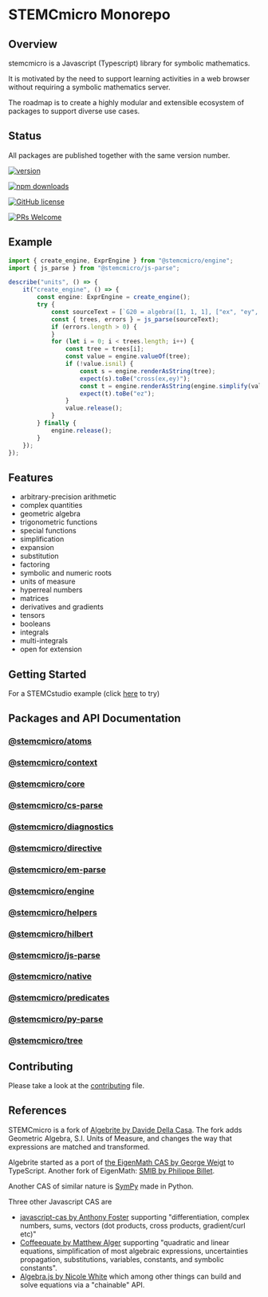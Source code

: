 # STEMCmicro Monorepo

## Overview

stemcmicro is a Javascript (Typescript) library for symbolic mathematics.

It is motivated by the need to support learning activities in a web browser without requiring a symbolic mathematics server.

The roadmap is to create a highly modular and extensible ecosystem of packages to support diverse use cases. 

## Status

All packages are published together with the same version number.

[![version](https://img.shields.io/npm/v/@stemcmicro/core.svg)](https://www.npmjs.com/package/@stemcmicro/core)

[![npm downloads](https://img.shields.io/npm/dm/@stemcmicro/core.svg)](https://npm-stat.com/charts.html?package=@stemcmicro/core&from=2024-03-27)

[![GitHub license](https://img.shields.io/badge/license-MIT-blue.svg)](./LICENSE)

[![PRs Welcome](https://img.shields.io/badge/PRs-welcome-brightgreen.svg)](./CONTRIBUTING.md)

## Example

```typescript
import { create_engine, ExprEngine } from "@stemcmicro/engine";
import { js_parse } from "@stemcmicro/js-parse";

describe("units", () => {
    it("create_engine", () => {
        const engine: ExprEngine = create_engine();
        try {
            const sourceText = [`G20 = algebra([1, 1, 1], ["ex", "ey", "ez"])`, `ex = G20[1]`, `ey = G20[2]`, `cross(ex,ey)`].join("\n");
            const { trees, errors } = js_parse(sourceText);
            if (errors.length > 0) {
            }
            for (let i = 0; i < trees.length; i++) {
                const tree = trees[i];
                const value = engine.valueOf(tree);
                if (!value.isnil) {
                    const s = engine.renderAsString(tree);
                    expect(s).toBe("cross(ex,ey)");
                    const t = engine.renderAsString(engine.simplify(value));
                    expect(t).toBe("ez");
                }
                value.release();
            }
        } finally {
            engine.release();
        }
    });
});
```

## Features

* arbitrary-precision arithmetic
* complex quantities
* geometric algebra
* trigonometric functions
* special functions
* simplification
* expansion
* substitution
* factoring
* symbolic and numeric roots
* units of measure
* hyperreal numbers
* matrices
* derivatives and gradients
* tensors
* booleans
* integrals
* multi-integrals
* open for extension

## Getting Started

For a STEMCstudio example (click [here](https://www.stemcstudio.com/gists/615c4d96400a7d18e9741abe9bfc28fa) to try)

## Packages and API Documentation

### [@stemcmicro/atoms](https://geometryzen.github.io/stemcmicro/atoms)
### [@stemcmicro/context](https://geometryzen.github.io/stemcmicro/context)
### [@stemcmicro/core](https://geometryzen.github.io/stemcmicro/core)
### [@stemcmicro/cs-parse](https://geometryzen.github.io/stemcmicro/cs-parse)
### [@stemcmicro/diagnostics](https://geometryzen.github.io/stemcmicro/diagnostics)
### [@stemcmicro/directive](https://geometryzen.github.io/stemcmicro/directive)
### [@stemcmicro/em-parse](https://geometryzen.github.io/stemcmicro/em-parse)
### [@stemcmicro/engine](https://geometryzen.github.io/stemcmicro/engine)
### [@stemcmicro/helpers](https://geometryzen.github.io/stemcmicro/helpers)
### [@stemcmicro/hilbert](https://geometryzen.github.io/stemcmicro/hilbert)
### [@stemcmicro/js-parse](https://geometryzen.github.io/stemcmicro/js-parse)
### [@stemcmicro/native](https://geometryzen.github.io/stemcmicro/native)
### [@stemcmicro/predicates](https://geometryzen.github.io/stemcmicro/predicates)
### [@stemcmicro/py-parse](https://geometryzen.github.io/stemcmicro/py-parse)
### [@stemcmicro/tree](https://geometryzen.github.io/stemcmicro/tree)

## Contributing

Please take a look at the [contributing](https://github.com/geometryzen/stemcmicro/blob/master/CONTRIBUTING.md) file.

## References

STEMCmicro is a fork of [Algebrite by Davide Della Casa](https://github.com/davidedc/Algebrite).
The fork adds Geometric Algebra, S.I. Units of Measure, and changes the way that expressions are matched and transformed.  

Algebrite started as a port of [the EigenMath CAS by George Weigt](http://eigenmath.sourceforge.net/Eigenmath.pdf) to TypeScript.
Another fork of EigenMath: [SMIB by Philippe Billet](http://smib.sourceforge.net/).

Another CAS of similar nature is [SymPy](http://www.sympy.org/en/index.html) made in Python.

Three other Javascript CAS are

* [javascript-cas by Anthony Foster](https://github.com/aantthony/javascript-cas) supporting "differentiation, complex numbers, sums, vectors (dot products, cross products, gradient/curl etc)"
* [Coffeequate by Matthew Alger](http://coffeequate.readthedocs.org/) supporting "quadratic and linear equations, simplification of most algebraic expressions, uncertainties propagation, substitutions, variables, constants, and symbolic constants".
* [Algebra.js by Nicole White](http://algebra.js.org) which among other things can build and solve equations via a "chainable" API.
